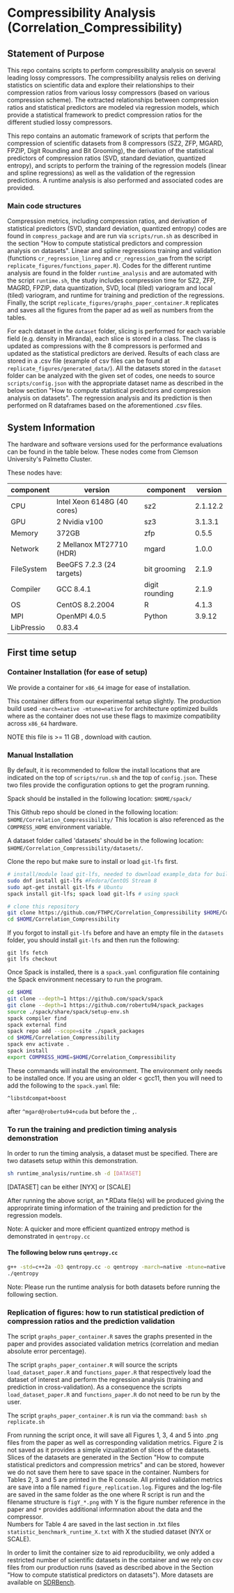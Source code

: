 # Compressibility Analysis (Correlation_Compressibility)

## Statement of Purpose

This repo contains scripts to perform compressibility analysis on several leading lossy compressors. 
The compressibility analysis relies on deriving statistics on scientific data and explore their relationships to their compression ratios from various lossy compressors (based on various compression scheme). 
The extracted relationships between compression ratios and statistical predictors are modeled via regression models, which provide a statistical framework to predict compression ratios for the different studied lossy compressors. 

This repo contains an automatic framework of scripts that perform the compression of scientific datasets from 8 compressors (SZ2, ZFP, MGARD, FPZIP, Digit Rounding and Bit Grooming), the derivation of the statistical predictors of compression ratios (SVD, standard deviation, quantized entropy), and scripts to perform the training of the regression models (linear and spline regressions) as well as the validation of the regression predictions. 
A runtime analysis is also performed and associated codes are provided. 

### Main code structures
Compression metrics, including compression ratios, and derivation of statistical predictors (SVD, standard deviation, quantized entropy) codes are found in `compress_package` and are run via `scripts/run.sh` as described in the section "How to compute statistical predictors and compression analysis on datasets". 
Linear and spline regressions training and validation (functions `cr_regression_linreg` and `cr_regression_gam` from the script `replicate_figures/functions_paper.R`). 
Codes for the different runtime analysis are found in the folder `runtime_analysis` and are automated with the script `runtime.sh`, the study includes compression time for SZ2, ZFP, MAGRD, FPZIP, data quantization, SVD, local (tiled) variogram and local (tiled) variogram, and runtime for training and prediction of the regressions.   
Finally, the script `replicate_figures/graphs_paper_container.R` replicates and saves all the figures from the paper ad as well as numbers from the tables. 

For each dataset in the `dataset` folder, slicing is performed for each variable field (e.g. density in Miranda), each slice is stored in a class. The class is updated as compressions with the 8 compressors is performed and updated as the statistical predictors are derived. Results of each class are stored in a .csv file (example of csv files can be found at `replicate_figures/generated_data/`). 
All the datasets stored in the `dataset` folder can be analyzed with the given set of codes, one needs to source `scripts/config.json` with the appropriate dataset name as described in the below section "How to compute statistical predictors and compression analysis on datasets". 
The regression analysis and its prediction is then performed on R dataframes based on the aforementioned .csv files. 


## System Information

The hardware and software versions used for the performance evaluations can be found in the table below. These nodes come from Clemson University's Palmetto Cluster.

These nodes have:

| component   | version                     | component      | version  |
| ----------- | --------------------------- | ----------     | -------- |
| CPU         | Intel Xeon 6148G (40 cores) | sz2            | 2.1.12.2 |
| GPU         | 2 Nvidia v100               | sz3            | 3.1.3.1  |
| Memory      | 372GB                       | zfp            | 0.5.5    |
| Network     | 2 Mellanox MT27710 (HDR)    | mgard          | 1.0.0    |
| FileSystem  | BeeGFS 7.2.3 (24 targets)   | bit grooming   | 2.1.9    |
| Compiler    | GCC 8.4.1                   | digit rounding | 2.1.9    |
| OS          | CentOS 8.2.2004             | R              | 4.1.3    |
| MPI         | OpenMPI 4.0.5               | Python         | 3.9.12   |
| LibPressio  | 0.83.4                      |                |          |


## First time setup                         

### Container Installation (for ease of setup)

We provide a container for `x86_64` image for ease of installation.

This container differs from our experimental setup slightly. The production build used `-march=native -mtune=native` for architecture optimized builds where as the container does not use these flags to maximize compatibility across `x86_64` hardware.

NOTE this file is >= 11 GB , download with caution.


### Manual Installation

By default, it is recommended to follow the install locations that are indicated on the top of ```scripts/run.sh```
and the top of ```config.json```. These two files provide the configuration options to get the program running.

Spack should be installed in the following location: ```$HOME/spack/```

This Github repo should be cloned in the following location: ```$HOME/Correlation_Compressibility/```
This location is also referenced as the ```COMPRESS_HOME``` environment variable.

A dataset folder called 'datasets' should be in the following location: ```$HOME/Correlation_Compressibility/datasets/```.

Clone the repo but make sure to install or load `git-lfs` first. 

```bash
# install/module load git-lfs, needed to download example_data for building the container
sudo dnf install git-lfs #Fedora/CentOS Stream 8
sudo apt-get install git-lfs # Ubuntu
spack install git-lfs; spack load git-lfs # using spack

# clone this repository
git clone https://github.com/FTHPC/Correlation_Compressibility $HOME/Correlation_Compressibility
cd $HOME/Correlation_Compressibility
```

If you forgot to install `git-lfs` before and have an empty file in the  `datasets` folder, you should install `git-lfs`
and then run the following:

```
git lfs fetch
git lfs checkout
```


Once Spack is installed, there is a ```spack.yaml``` configuration file containing the Spack environment necessary to run the program.

```bash
cd $HOME
git clone --depth=1 https://github.com/spack/spack
git clone --depth=1 https://github.com/robertu94/spack_packages 
source ./spack/share/spack/setup-env.sh 
spack compiler find
spack external find 
spack repo add --scope=site ./spack_packages 
cd $HOME/Correlation_Compressibility 
spack env activate .
spack install
export COMPRESS_HOME=$HOME/Correlation_Compressibility 
```
These commands will install the environment. The environment only needs to be installed once.
If you are using an older < gcc11, then you will need to add the following to the ```spack.yaml``` file:
```
^libstdcompat+boost
```
after ```^mgard@robertu94+cuda``` but before the ```,```.
 

### To run the training and prediction timing analysis demonstration

In order to run the timing analysis, a dataset must be specified.
There are two datasets setup within this demonstration. 

```bash
sh runtime_analysis/runtime.sh -d [DATASET]
```
[DATASET] can be either [NYX] or [SCALE]

After running the above script, an *.RData file(s) will be produced giving the approprirate timing information of 
the training and prediction for the regression models.

Note: A quicker and more efficient quantized entropy method is demonstrated in ```qentropy.cc```
#### The following below runs ```qentropy.cc```
```bash 
g++ -std=c++2a -O3 qentropy.cc -o qentropy -march=native -mtune=native
./qentropy
```

Note: Please run the runtime analysis for both datasets before running the following section. 


### Replication of figures: how to run statistical prediction of compression ratios and the prediction validation 

The script ```graphs_paper_container.R```  saves the graphs presented in the paper and provides associated validation metrics (correlation and median absolute error percentage). 

The script ```graphs_paper_container.R``` will source the scripts  ```load_dataset_paper.R``` and ```functions_paper.R``` that respectively load the dataset of interest and perform the regression analysis (training and prediction in cross-validation). 
As a consequence the scripts  ```load_dataset_paper.R``` and ```functions_paper.R``` do not need to be run by the user. 

The script ```graphs_paper_container.R```  is run via the command:
```bash sh replicate.sh```

From running the script once, it will save all Figures 1, 3, 4 and 5 into .png files from the paper as well as corresponding validation metrics. 
Figure 2 is not saved as it provides a simple vizualization of slices of the datasets. 
Slices of the datasets are generated in the Section "How to compute statistical predictors and compression metrics" and can be stored, however we do not save them here to save space in the container. 
Numbers for Tables 2, 3 and 5 are printed in the R console. 
All printed validation metrics are save into a file named ```figure_replication.log```.
Figures and the log-file are saved in the same folder as the one where R script is run and the filename structure is `figY_*.png` with Y is the figure number reference in the paper and `*` provides additional informnation about the data and the compressor.  
Numbers for Table 4 are saved in the last section in .txt files `statistic_benchmark_runtime_X.txt` with X the studied dataset (NYX or SCALE). 

In order to limit the container size to aid reproducibility, we only added a restricted number of scientific datasets in the container and we rely on csv files from our production runs (saved as described above in the Section "How to compute statistical predictors on datasets"). 
More datasets are available on [SDRBench](https://sdrbench.github.io). 

